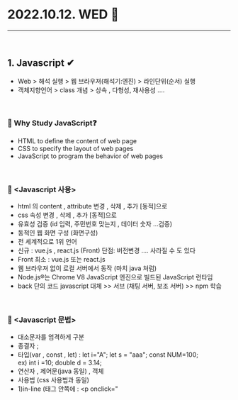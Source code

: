 # 2022.10.12. WED 📅
----------------
<br>

## 1. Javascript ✔
-  Web > 해석 실행 > 웹 브라우져(해석기:엔진) > 라인단위(순서) 실행
- 객체지향언어 > class 개념 > 상속 , 다형성, 재사용성 ....
<br>

### 🔔 Why Study JavaScript❓
- HTML to define the content of web page
- CSS to specify the layout of web pages
- JavaScript to program the behavior of web pages
<br>

### 🔔 <Javascript 사용>
- html 의 content , attribute 변경 , 삭제 , 추가 [동적]으로
- css 속성 변경 , 삭제 , 추가 [동적]으로
- 유효성 검증 (id 입력, 주민번호 맞는지 , 데이터 숫자 ...검증)
- 동적인 웹 화면 구성 (화면구성)
- 전 세계적으로 1위 언어
- 신규 : vue.js , react.js (Front) 단점: 버전변경 .... 사라질 수 도 있다
- Front 최소 : vue.js 또는 react.js 
- 웹 브라우져 없이 로컬 서버에서 동작 (마치 java 처럼)
- Node.js®는 Chrome V8 JavaScript 엔진으로 빌드된 JavaScript 런타임
- back 단의 코드 javascript 대체 >> 서브 (채팅 서버, 보조 서버) >> npm 학습
<br>

### 🔔 <Javascript 문법> 
- 대소문자를 엄격하게 구분
- 종결자 ;
- 타입(var , const , let) : let i="A"; let s = "aaa"; const NUM=100;   
     ex) int i =10; double d = 3.14;   
- 연산자 , 제어문(java 동일) , 객체 
- 사용법 (css 사용법과 동일)
- 1)in-line (태그 안쪽에 : <p onclick="<script>...")
- 2)internal(page 안에서 일반적으로 <head><script> ...코드</head>)
- 3) external(외부 파일 :common.js >> link 방식) 선호 (유지보수 , 재사용)
<br>

### 🔔 window.document
![image](https://img1.daumcdn.net/thumb/R1280x0/?scode=mtistory2&fname=https%3A%2F%2Fblog.kakaocdn.net%2Fdn%2Fvb9rz%2FbtraHYSvo8t%2FDqbwzXomWdckBw47UfPNmk%2Fimg.png)  

- window.document.write : 화면에 입력
- document.write : 앞에 window는 생략해도 ok
```js
 //javascript 해석 > 웹 브라우저 (해석 + 내장객체 제공)
//내장객체(자원들) >> window 객체

window.document.write("방가방가<br>");

//window 객체 생략
document.write("window객체 생략 가능<br>");

console.log("디버깅, 결과미리보기, 오류메세지 확인");
console.log(10+10);

document.write("<b>hello world</b>");
document.write('<table border="1">');
document.write('<tr><td>aa</td></tr><tr><td>bb</td></tr>')
document.write('</table>')

```
[출력값]  
![image](https://user-images.githubusercontent.com/111114507/195234657-d10e8a9d-dea6-4ffb-84c5-3d4e51f18705.png)

## 2. Javascript 변수 ✔
### 1) 변수 생성
- var a; 정의 되지 x
- let b; 정의 되지 x
- a = 10; 타입설정 (num)
- b = "A" 타입설정 (String)
- Es5 이전 문법 (var) >> 2015 Es6(ECMA) let, const
- let name = "kglim"; 페이지 전체(global : 전역)
- 함수 안에 있는 let age=20; 함수 안에 유효 (local : 지역)
```js
let n; //초기화가 되어있지 않아요 (타입이 없어요)
console.log(n); //undefined
n = 100;
//****javascript는 전역, 지역변수를 초기화하고 사용하자 ****//
let i,j;
i = 200;
j = 300;
let result = i + j;


console.log(result);

let intnum = 100; //정수
let dnum = 12.345 //실수
let flag = true; //boolean
let str = null; //값이 없다
let str2 = "ABC"; //문자열

console.log(typeof(intnum));
console.log(typeof(dnum));
console.log(typeof(flag));
console.log(typeof(str));
console.log(typeof(str2));

```
[출력값]  
![image](https://user-images.githubusercontent.com/111114507/195242058-d4bdcaa1-a956-4b60-83cb-7b59123b03e4.png)

```js
var num; //타입이 정해지지 않아요 (정수, 문자, 날짜 올 수 있음)
console.log(num); //undefined 정상 출력 ... 정의되지 않았음
num = 10; //값을 가지는 순간 내부적으로 타입 결정
console.log("num : " + num);

let num2 = 100;
console.log(num2);
console.log(typeof(num)); //number
```
[출력값]  
![image](https://user-images.githubusercontent.com/111114507/195233200-a5da9ecd-8dbc-403f-8190-67d3e833e964.png)  
<br>


## 3. Javascript - DOM script  ✔
![image](http://www.tcpschool.com/lectures/img_js_htmldom.png)
```js
문서가 실행되면 ... 웹 브라우저 메모리에 body 안에 요소가 로딩 ...
메모리에 DOM tree 형태로... 필요에 따라서 접근
DOM
html
|
head - body

DOM script : getElementById
```
<br>

## 4. JavaScript - 연산자
#### 1) 산술 (+,-,/,%)
```js
 let num1=10;
let num2=3;
document.write(num1/num2+"<br>");//실수
document.write(num1%num2+"<br>");//나머지
```
#### 2) 관계 == (===(값과 타입 비교), !=, >= ... )
```js
let a = 3;
let b = 5;
console.log(a==b)
console.log(a!=b)
console.log(a>b)
```
#### 3) 논리 (&&, ||)
```js
console.log((10>5)&&(1!=3));
console.log((10>5)||(1!=3));
```
#### 4) 삼항
```js
let result2 = (4%2 == 0) ? "짝수" : "홀수";
console.log(result2);
```
#### 5) 대입 연산자 (+=, -=, *=, /=)
```js
let p = 10;
let k = 5;
p += k;
console.log(p);

let x = 5+5;
let y ="5" + 5; //+ (산술, 결합)
console.log(x);
console.log(y);

let v = "5";
let v2 = 5;
let v3 = 5;
console.log(v==v2) //== : 값을 비교하는 연산자
console.log(v===v2) //=== : 값만 같은 것이 아니라 타입도 동일
```
[출력값]  
![image](https://user-images.githubusercontent.com/111114507/195259378-05694a44-9f38-4693-b8ba-3a6087d8cd91.png)
<br>

## 5. JavaScript - function
```js
/*
< JAVA >
public void print(){}
public String print() {return ""}
public int print(int num, int num2){return num + num2}

< JS >
function 함수명 () {}
void(x), return type(x)
*/
function callConfirm(){ //사용자 정의함수
    if(window.confirm("삭제하시겠습니까")){ //confirm() 내장함수 return true or false
        alert("네");
    } else {
        alert("아니오")
    }
    }
</script>
</head>
<body>
<hr3>내장함수, 사용자 정의 함수</hr3>
<button onclick="">클릭 사건 발생(함수(행위))호출</button>
<br>
```
- onclick"" : "" 안에 들어오는 메소드 실행 -> 버튼 누르면 그 메소드 실행!
